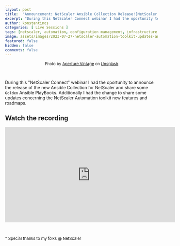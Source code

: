 ```yaml
---
layout: post
title:  "Announcement: NetScaler Ansible Collection Release![NetScaler Event]"
excerpt: "During this NetScaler Connect webinar I had the oportunity to announce the release of the new Ansible Collection for NetScaler and share some `Golden` Ansible PlayBooks. "
author: konstantinos
categories: [ Live Sessions ]
tags: [netscaler, automation, configuration management, infrastructure as code, terraform, ansible]
image: assets/images/2023-07-27-netscaler-automation-toolkit-updates-ansible-collection.jpg
featured: false
hidden: false
comments: false
---
```


<div style="text-align: center; font-size: small;">Photo by <a href="https://unsplash.com/@aperturevintage?utm_content=creditCopyText&utm_medium=referral&utm_source=unsplash">Aperture Vintage</a> on <a href="https://unsplash.com/photos/the-sun-is-setting-over-a-mountain-range-ocwIByshaH8?utm_content=creditCopyText&utm_medium=referral&utm_source=unsplash">Unsplash</a></div>

&nbsp;  

During this "NetScaler Connect" webinar I had the oportunity to announce the release of the new Ansible Collection for NetScaler and share some `Golden` Ansible PlayBooks. Additionally I had the change to share some updates concerning the NetScaler Automation toolkit new features and roadmaps.


## Watch the recording

<iframe width="560" height="315" src="https://www.youtube.com/embed/ZbSwHZU_7YA?si=W1IHqXSdXwETMOKu&amp;start=97" title="YouTube video player" frameborder="0" allow="accelerometer; autoplay; clipboard-write; encrypted-media; gyroscope; picture-in-picture; web-share" allowfullscreen></iframe>


&nbsp;  

<div style="font-size: small;">* Special thanks to my folks @ NetScaler</div>

&nbsp;  
